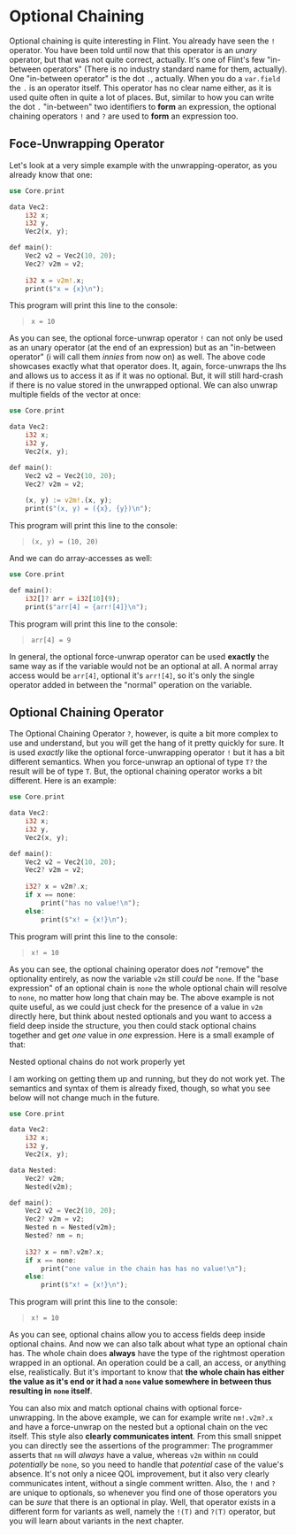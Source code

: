 # Optional Chaining

Optional chaining is quite interesting in Flint. You already have seen the `!` operator. You have been told until now that this operator is an *unary* operator, but that was not quite correct, actually. It's one of Flint's few "in-between operators" (There is no industry standard name for them, actually). One "in-between operator" is the dot `.`, actually. When you do a `var.field` the `.` is an operator itself. This operator has no clear name either, as it is used quite often in quite a lot of places. But, similar to how you can write the dot `.` "in-between" two identifiers to **form** an expression, the optional chaining operators `!` and `?` are used to **form** an expression too.


## Foce-Unwrapping Operator

Let's look at a very simple example with the unwrapping-operator, as you already know that one:

```rs
use Core.print

data Vec2:
	i32 x;
	i32 y,
	Vec2(x, y);

def main():
	Vec2 v2 = Vec2(10, 20);
	Vec2? v2m = v2;
	
	i32 x = v2m!.x;
	print($"x = {x}\n");
```

This program will print this line to the console:

> ```
> x = 10
> ```

As you can see, the optional force-unwrap operator `!` can not only be used as an unary operator (at the end of an expression) but as an "in-between operator" (i will call them *innies* from now on) as well. The above code showcases exactly what that operator does. It, again, force-unwraps the lhs and allows us to access it as if it was no optional. But, it will still hard-crash if there is no value stored in the unwrapped optional. We can also unwrap multiple fields of the vector at once:

```rs
use Core.print

data Vec2:
	i32 x;
	i32 y,
	Vec2(x, y);

def main():
	Vec2 v2 = Vec2(10, 20);
	Vec2? v2m = v2;
	
	(x, y) := v2m!.(x, y);
	print($"(x, y) = ({x}, {y})\n");
```

This program will print this line to the console:

> ```
> (x, y) = (10, 20)
> ```

And we can do array-accesses as well:

```rs
use Core.print

def main():
	i32[]? arr = i32[10](9);
	print($"arr[4] = {arr![4]}\n");
```

This program will print this line to the console:

> ```
> arr[4] = 9
> ```

In general, the optional force-unwrap operator can be used **exactly** the same way as if the variable would not be an optional at all. A normal array access would be `arr[4]`, optional it's `arr![4]`, so it's only the single operator added in between the "normal" operation on the variable.

## Optional Chaining Operator

The Optional Chaining Operator `?`, however, is quite a bit more complex to use and understand, but you will get the hang of it pretty quickly for sure. It is used *exactly* like the optional force-unwrapping operator `!` but it has a bit different semantics. When you force-unwrap an optional of type `T?` the result will be of type `T`. But, the optional chaining operator works a bit different. Here is an example:

```rs
use Core.print

data Vec2:
	i32 x;
	i32 y,
	Vec2(x, y);

def main():
	Vec2 v2 = Vec2(10, 20);
	Vec2? v2m = v2;
	
	i32? x = v2m?.x;
	if x == none:
		print("has no value!\n");
	else:
		print($"x! = {x!}\n");
```

This program will print this line to the console:

> ```
> x! = 10
> ```

As you can see, the optional chaining operator does *not* "remove" the optionality entirely, as now the variable `v2m` still *could* be `none`. If the "base expression" of an optional chain is `none` the whole optional chain will resolve to `none`, no matter how long that chain may be. The above example is not quite useful, as we could just check for the presence of a value in `v2m` directly here, but think about nested optionals and you want to access a field deep inside the structure, you then could stack optional chains together and get *one* value in *one* expression. Here is a small example of that:

<div class="warning">

Nested optional chains do not work properly yet

I am working on getting them up and running, but they do not work yet. The semantics and syntax of them is already fixed, though, so what you see below will not change much in the future.

</div>

```rs
use Core.print

data Vec2:
	i32 x;
	i32 y,
	Vec2(x, y);

data Nested:
	Vec2? v2m;
	Nested(v2m);

def main():
	Vec2 v2 = Vec2(10, 20);
	Vec2? v2m = v2;
	Nested n = Nested(v2m);
	Nested? nm = n;
	
	i32? x = nm?.v2m?.x;
	if x == none:
		print("one value in the chain has has no value!\n");
	else:
		print($"x! = {x!}\n");
```

This program will print this line to the console:

> ```
> x! = 10
> ```

As you can see, optional chains allow you to access fields deep inside optional chains. And now we can also talk about what type an optional chain has. The whole chain does **always** have the type of the rightmost operation wrapped in an optional. An operation could be a call, an access, or anything else, realistically. But it's important to know that **the whole chain has either the value as it's end or it had a `none` value somewhere in between thus resulting in `none` itself**.

You can also mix and match optional chains with optional force-unwrapping. In the above example, we can for example write `nm!.v2m?.x` and have a force-unwrap on the nested but a optional chain on the vec itself. This style also **clearly communicates intent**. From this small snippet you can directly see the assertions of the programmer: The programmer asserts that `nm` will *always* have a value, whereas `v2m` within `nm` could *potentially* be `none`, so you need to handle that *potential* case of the value's absence. It's not only a nicee QOL improvement, but it also very clearly communicates intent, without a single comment written. Also, the `!` and `?` are unique to optionals, so whenever you find one of those operators you can be *sure* that there is an optional in play. Well, that operator exists in a different form for variants as well, namely the `!(T)` and `?(T)` operator, but you will learn about variants in the next chapter.
